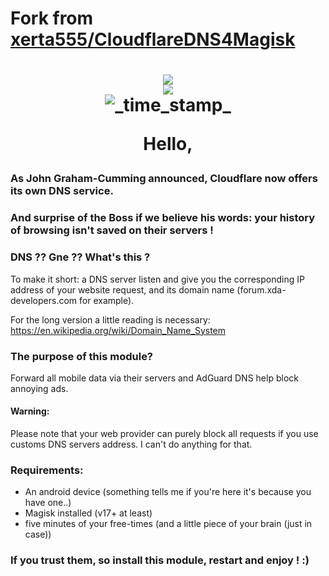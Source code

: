 # Fork from [xerta555/CloudflareDNS4Magisk](https://github.com/xerta555/CloudflareDNS4Magisk)
<h1 align="center">
<img src="https://i.postimg.cc/nhM0RMkp/adguard.png">
<br />
<img src="https://img.shields.io/badge/XDA-Thread-yellow.svg?longCache=true&style=flat-square"></a><br /><img src="https://img.shields.io/badge/Status-Stable-green.svg?longCache=true&style=flat-square"alt="_time_stamp_" />


Hello,


### As John Graham-Cumming announced, Cloudflare now offers its own DNS service.
### And surprise of the Boss if we believe his words: your history of browsing isn't saved on their servers !

### DNS ?? Gne ?? What's this ?

To make it short: a DNS server listen and give you the corresponding IP address of your website request, and its domain name (forum.xda-developers.com for example).

For the long version a little reading is necessary: https://en.wikipedia.org/wiki/Domain_Name_System

### The purpose of this module?
Forward all mobile data via their servers and AdGuard DNS help block annoying ads.


#### Warning:

Please note that your web provider can purely block all requests if you use customs DNS servers address. I can't do anything for that.

### Requirements:
- An android device (something tells me if you're here it's because you have one..)
- Magisk installed (v17+ at least)
- five minutes of your free-times (and a little piece of your brain (just in case))

### If you trust them, so install this module, restart and enjoy ! :)
